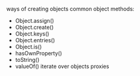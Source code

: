 ways of creating objects
common object methods:
  - Object.assign()
  - Object.create()
  - Object.keys()
  - Object.entries()
  - Object.is()
  - hasOwnProperty()
  - toString()
  - valueOf()
iterate over objects
proxies 
